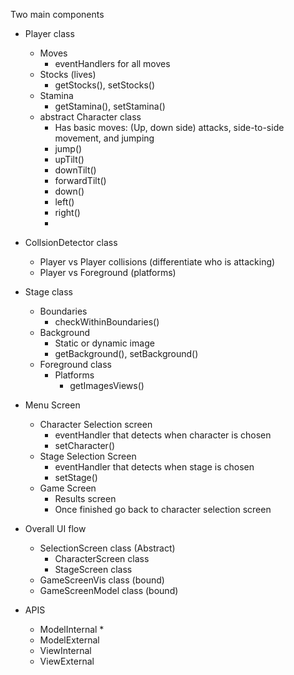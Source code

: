 Two main components

* Player class
    * Moves
        * eventHandlers for all moves
    * Stocks (lives)
        * getStocks(), setStocks()   
    * Stamina
        * getStamina(), setStamina() 
    * abstract Character class
        * Has basic moves: (Up, down side) attacks, side-to-side movement, and jumping
        * jump()
        * upTilt()
        * downTilt()
        * forwardTilt()
        * down()
        * left()
        * right() 
        * 
* CollsionDetector class
    * Player vs Player collisions (differentiate who is attacking)
    * Player vs Foreground (platforms)
        
* Stage class
    * Boundaries
        * checkWithinBoundaries()
    * Background
        * Static or dynamic image 
        * getBackground(), setBackground() 
    * Foreground class
        * Platforms
            * getImagesViews() 
        
* Menu Screen
    * Character Selection screen
        * eventHandler that detects when character is chosen
        * setCharacter()
    * Stage Selection Screen
        * eventHandler that detects when stage is chosen
        * setStage()
    * Game Screen
        * Results screen
        * Once finished go back to character selection screen
        
* Overall UI flow
    * SelectionScreen class (Abstract)
        * CharacterScreen class
        * StageScreen class
    * GameScreenVis class (bound)
    * GameScreenModel class (bound)
    
* APIS
    * ModelInternal
        *    
    * ModelExternal
    * ViewInternal
    * ViewExternal